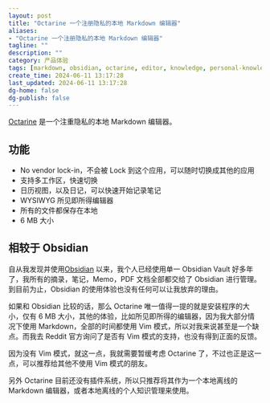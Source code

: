 ```yaml
---
layout: post
title: "Octarine 一个注册隐私的本地 Markdown 编辑器"
aliases:
- "Octarine 一个注册隐私的本地 Markdown 编辑器"
tagline: ""
description: ""
category: 产品体验
tags: [markdown, obsidian, octarine, editor, knowledge, personal-knowledge-management]
create_time: 2024-06-11 13:17:28
last_updated: 2024-06-11 13:17:28
dg-home: false
dg-publish: false
---
```


[Octarine](https://octarine.app/) 是一个注重隐私的本地 Markdown 编辑器。

## 功能

- No vendor lock-in，不会被 Lock 到这个应用，可以随时切换成其他的应用
- 支持多工作区，快速切换
- 日历视图，以及日记，可以快速开始记录笔记
- WYSIWYG 所见即所得编辑器
- 所有的文件都保存在本地
- 6 MB 大小

## 相较于 Obsidian

自从我发现并使用[Obsidian](https://einverne.github.io/post/2020/05/obsidian-note-taking.html) 以来，我个人已经使用单一 Obsidian Vault 好多年了，我所有的摘录，笔记，Memo，PDF 文档全部都交给了 Obsidian 进行管理。到目前为止，Obsidian 的使用体验也没有任何可以让我放弃的理由。

如果和 Obsidian 比较的话，那么 Octarine 唯一值得一提的就是安装程序的大小，仅有 6 MB 大小，其他的体验，比如所见即所得的编辑器，因为我大部分情况下使用 Markdown，全部的时间都使用 Vim 模式，所以对我来说甚至是一个缺点。而我去 Reddit 官方询问了是否有 Vim 模式的支持，也没有得到正面的反馈。

因为没有 Vim 模式，就这一点，我就需要暂缓考虑 Octarine 了，不过也正是这一点，可以推荐给其他不使用 Vim 模式的朋友。

另外 Octarine 目前还没有插件系统，所以只推荐将其作为一个本地离线的 Markdown 编辑器，或者本地离线的个人知识管理来使用。
